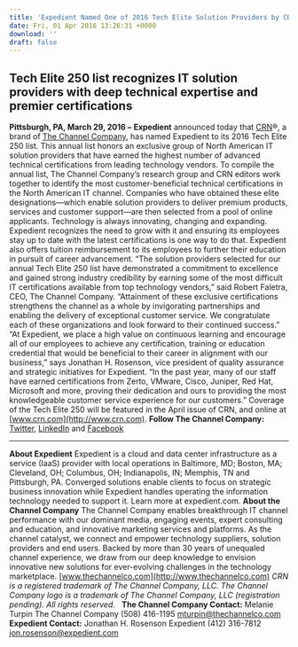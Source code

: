```yaml
---
title: 'Expedient Named One of 2016 Tech Elite Solution Providers by CRN®'
date: Fri, 01 Apr 2016 13:26:31 +0000
download: ''
draft: false
---
```


Tech Elite 250 list recognizes IT solution providers with deep technical expertise and premier certifications
-------------------------------------------------------------------------------------------------------------

**Pittsburgh, PA, March 29, 2016 –** **Expedient** announced today that [CRN](http://www.crn.com/)®, a brand of [The Channel Company](http://www.thechannelcompany.com/), has named Expedient to its 2016 Tech Elite 250 list. This annual list honors an exclusive group of North American IT solution providers that have earned the highest number of advanced technical certifications from leading technology vendors. To compile the annual list, The Channel Company’s research group and CRN editors work together to identify the most customer-beneficial technical certifications in the North American IT channel. Companies who have obtained these elite designations—which enable solution providers to deliver premium products, services and customer support—are then selected from a pool of online applicants. Technology is always innovating, changing and expanding. Expedient recognizes the need to grow with it and ensuring its employees stay up to date with the latest certifications is one way to do that. Expedient also offers tuition reimbursement to its employees to further their education in pursuit of career advancement. “The solution providers selected for our annual Tech Elite 250 list have demonstrated a commitment to excellence and gained strong industry credibility by earning some of the most difficult IT certifications available from top technology vendors,” said Robert Faletra, CEO, The Channel Company. “Attainment of these exclusive certifications strengthens the channel as a whole by invigorating partnerships and enabling the delivery of exceptional customer service. We congratulate each of these organizations and look forward to their continued success.” “At Expedient, we place a high value on continuous learning and encourage all of our employees to achieve any certification, training or education credential that would be beneficial to their career in alignment with our business,” says Jonathan H. Rosenson, vice president of quality assurance and strategic initiatives for Expedient. “In the past year, many of our staff have earned certifications from Zerto, VMware, Cisco, Juniper, Red Hat, Microsoft and more, proving their dedication and ours to providing the most knowledgeable customer service experience for our customers.” Coverage of the Tech Elite 250 will be featured in the April issue of CRN, and online at [www.crn.com](http://www.crn.com). **Follow The Channel Company:** [Twitter](https://twitter.com/TheChannelCo), [LinkedIn](http://www.linkedin.com/company/the-channel-company) and [Facebook](https://www.facebook.com/TheChannelCompany?fref=ts)

* * *

**About Expedient** Expedient is a cloud and data center infrastructure as a service (IaaS) provider with local operations in Baltimore, MD; Boston, MA; Cleveland, OH; Columbus, OH; Indianapolis, IN; Memphis, TN and Pittsburgh, PA. Converged solutions enable clients to focus on strategic business innovation while Expedient handles operating the information technology needed to support it. Learn more at expedient.com. **About the Channel Company** The Channel Company enables breakthrough IT channel performance with our dominant media, engaging events, expert consulting and education, and innovative marketing services and platforms. As the channel catalyst, we connect and empower technology suppliers, solution providers and end users. Backed by more than 30 years of unequaled channel experience, we draw from our deep knowledge to envision innovative new solutions for ever-evolving challenges in the technology marketplace. [www.thechannelco.com](http://www.thechannelco.com) _CRN is a registered trademark of The Channel Company, LLC. The Channel Company logo is a trademark of The Channel Company, LLC (registration pending). All rights reserved._   **The Channel Company Contact:** Melanie Turpin The Channel Company (508) 416-1195 [mturpin@thechannelco.com](mailto:mturpin@thechannelco.com)   **Expedient Contact:** Jonathan H. Rosenson Expedient (412) 316-7812 [jon.rosenson@expedient.com](mailto:jon.rosenson@expedient.com)